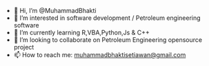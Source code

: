 - 👋 Hi, I’m @MuhammadBhakti
- 👀 I’m interested in software development / Petroleum engineering software
- 🌱 I’m currently learning R,VBA,Python,Js & C++
- 💞️ I’m looking to collaborate on Petroleum Engineering opensource project
- 📫 How to reach me: muhammadbhaktisetiawan@gmail.com

<!---
MuhammadBhakti/MuhammadBhakti is a ✨ special ✨ repository because its `README.md` (this file) appears on your GitHub profile.
You can click the Preview link to take a look at your changes.
--->
